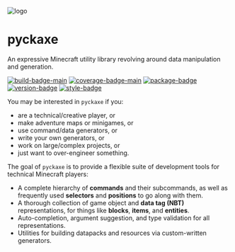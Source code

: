 ![logo]

# pyckaxe
An expressive Minecraft utility library revolving around data manipulation and generation.

[![build-badge-main]](https://travis-ci.org/Arcensoth/pyckaxe)
[![coverage-badge-main]](https://codecov.io/gh/Arcensoth/pyckaxe)
[![package-badge]](https://pypi.python.org/pypi/pyckaxe/)
[![version-badge]](https://pypi.python.org/pypi/pyckaxe/)
[![style-badge]](https://github.com/ambv/black)

You may be interested in `pyckaxe` if you:

- are a technical/creative player, or
- make adventure maps or minigames, or
- use command/data generators, or
- write your own generators, or
- work on large/complex projects, or
- just want to over-engineer something.

The goal of `pyckaxe` is to provide a flexible suite of development tools for technical Minecraft players:

- A complete hierarchy of **commands** and their subcommands, as well as frequently used **selectors** and **positions** to go along with them.
- A thorough collection of game object and **data tag (NBT)** representations, for things like **blocks**, **items**, and **entities**.
- Auto-completion, argument suggestion, and type validation for all representations.
- Utilities for building datapacks and resources via custom-written generators.

[logo]: https://i.imgur.com/FkxD7fJ.png
[build-badge-main]: https://img.shields.io/travis/Arcensoth/pyckaxe/main.svg?label=build
[coverage-badge-main]: https://img.shields.io/codecov/c/github/Arcensoth/pyckaxe/main.svg?label=coverage
[package-badge]: https://img.shields.io/pypi/v/pyckaxe.svg
[version-badge]: https://img.shields.io/pypi/pyversions/pyckaxe.svg
[style-badge]: https://img.shields.io/badge/code%20style-black-000000.svg
